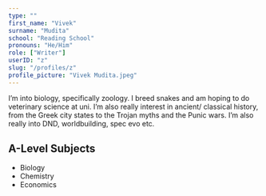 ```yaml
---
type: ""
first_name: "Vivek"
surname: "Mudita"
school: "Reading School"
pronouns: "He/Him"
role: ["Writer"]
userID: "z"
slug: "/profiles/z"
profile_picture: "Vivek Mudita.jpeg"
---
```


I’m into biology, specifically zoology. I breed snakes and am hoping to do veterinary science at uni. I’m also really interest in ancient/ classical history, from the Greek city states to the Trojan myths and the Punic wars. I’m also really into DND, worldbuilding, spec evo etc.

## A-Level Subjects

- Biology
- Chemistry
- Economics
    